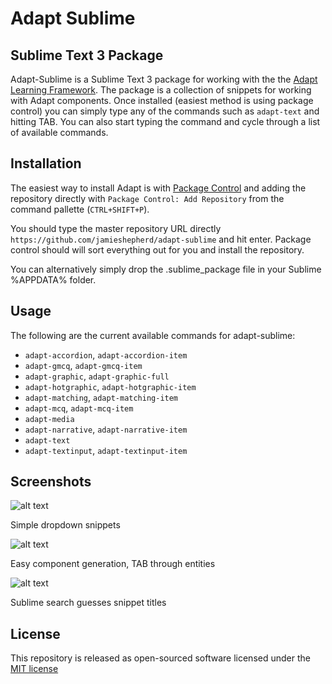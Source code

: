 # Adapt Sublime
## Sublime Text 3 Package

Adapt-Sublime is a Sublime Text 3 package for working with the the [Adapt Learning Framework](https://github.com/adaptlearning/adapt_framework). The package is a collection of snippets for working with Adapt components. Once installed (easiest method is using package control) you can simply type any of the commands such as `adapt-text` and hitting TAB. You can also start typing the command and cycle through a list of available commands.

## Installation

The easiest way to install Adapt is with [Package Control](https://sublime.wbond.net/) and adding the repository directly with `Package Control: Add Repository` from the command pallette (`CTRL+SHIFT+P`). 

You should type the master repository URL directly `https://github.com/jamieshepherd/adapt-sublime` and hit enter. Package control should will sort everything out for you and install the repository.

You can alternatively simply drop the .sublime_package file in your Sublime %APPDATA% folder.

## Usage

The following are the current available commands for adapt-sublime:

- `adapt-accordion`, `adapt-accordion-item`
- `adapt-gmcq`, `adapt-gmcq-item`
- `adapt-graphic`, `adapt-graphic-full`
- `adapt-hotgraphic`, `adapt-hotgraphic-item`
- `adapt-matching`, `adapt-matching-item`
- `adapt-mcq`, `adapt-mcq-item`
- `adapt-media`
- `adapt-narrative`, `adapt-narrative-item`
- `adapt-text`
- `adapt-textinput`, `adapt-textinput-item`

## Screenshots

![alt text](https://github.com/jamieshepherd/adapt-sublime/raw/dev/Images/adapt-sublime-1.jpg "Simple dropdown snippets")

Simple dropdown snippets

![alt text](https://github.com/jamieshepherd/adapt-sublime/raw/dev/Images/adapt-sublime-2.png  "Easy component generation, TAB through entities")

Easy component generation, TAB through entities

![alt text](https://github.com/jamieshepherd/adapt-sublime/raw/dev/Images/adapt-sublime-3.png  "Sublime search guesses snippet titles")

Sublime search guesses snippet titles

## License

This repository is released as open-sourced software licensed under the [MIT license](http://opensource.org/licenses/MIT)
